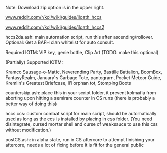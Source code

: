 Note: Download zip option is in the upper right.

www.reddit.com/r/kol/wiki/guides/iloath_hccs

www.reddit.com/r/kol/wiki/guides/iloath_hccs2

hccs2da.ash: main automation script, run this after ascending/rollover. Optional: Get a BAFH clan whitelist for auto consult.

Required IOTM: VIP key, genie bottle, Clip Art (TODO: make this optional)

(Partially) Supported IOTM:

Kramco Sausage-o-Matic, Neverending Party, Bastille Battalion, BoomBox, FantasyRealm, January's Garbage Tote, pantogram, Pocket Meteor Guide, Kremlin's Greatest Briefcase, li'l orphan tot, Stomping Boots

counterskip.ash: place this in your script folder, it prevent kolmafia from aborting upon hitting a semirare counter in CS runs (there is probably a better way of doing this)

hccs.ccs: custom combat script for main script, should be automatically used as long as the ccs is installed by placing in css folder.
(You need disintegrate, cursed mortar shell and curse of weaksauce to use this css without modification.)

postCS.ash: in alpha state, run in CS aftercore to attempt finishing your aftercore, needs a lot of fixing before it is fit for the general public
